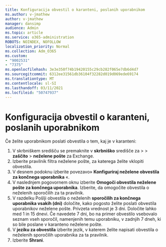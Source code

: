 ```yaml
---
title: Konfiguracija obvestil o karanteni, poslanih uporabnikom
ms.author: v-jmathew
author: v-jmathew
manager: dansimp
audience: Admin
ms.topic: article
ms.service: o365-administration
ROBOTS: NOINDEX, NOFOLLOW
localization_priority: Normal
ms.collection: Adm_O365
ms.custom:
- "9002531"
- "7375"
ms.openlocfilehash: 3e3e350f74b19420155c29cb282f065e7db6d4d7
ms.sourcegitcommit: 6312ee31561db36104f32282d019d069ede69174
ms.translationtype: MT
ms.contentlocale: sl-SI
ms.lasthandoff: 03/11/2021
ms.locfileid: "50747937"
---
```

# <a name="configure-quarantine-notifications-sent-to-users"></a>Konfiguracija obvestil o karanteni, poslanih uporabnikom

Če želite uporabnikom poslati obvestila o tem, kaj je v karanteni:

1. V skrbniškem središču se premaknite v **skrbniško** središče za  >    >  **zaščito**  >  **neželene pošte** za Exchange.
2. Izberite pravilnik filtra neželene pošte, za katerega želite vklopiti obvestila.
3. V desnem podoknu izberite povezavo» **Konfiguriraj neželene obvestila za končnega uporabnika** «.
4. V naslednjem pogovornem oknu izberite **Omogoči obvestila neželene pošte za končnega uporabnika**. Izberite, da omogočite obvestila o neželenih sporočilih za ta pravilnik.
5. V razdelku Pošlji obvestila o neželenih **sporočilih za končnega uporabnika vsakih (dni)** določite, kako pogosto želite poslati obvestila uporabnikov neželene pošte. Privzeta vrednost je 3 dni. Določite lahko med 1 in 15 dnevi. Če navedete 7 dni, bo na primer obvestilo vsebovalo seznam vseh sporočil, namenjenih temu uporabniku, v zadnjih 7 dneh, ki so bile poslane v karanteno neželene pošte.
6. V **jeziku za obvestila** izberite jezik, v katerem želite napisati obvestila o neželenih sporočilih uporabnika za ta pravilnik.
7. Izberite **Shrani**.

